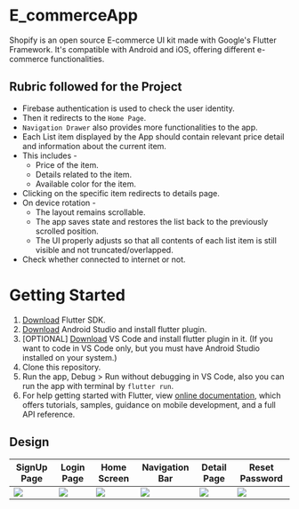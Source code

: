 # E_commerceApp

Shopify is an open source E-commerce UI kit made with Google's Flutter Framework. It's compatible with Android and iOS, offering different e-commerce functionalities.

## Rubric followed for the Project

* Firebase authentication is used to check the user identity.
* Then it redirects to the `Home Page`.
* `Navigation Drawer` also provides more functionalities to the app.
* Each List item displayed by the App should contain relevant price detail and information about the current item. 
* This includes -
	* Price of the item.
	* Details related to the item.
	* Available color for the item.
* Clicking on the specific item redirects to details page.
* On device rotation -
	* The layout remains scrollable.
	* The app saves state and restores the list back to the previously scrolled position.
	* The UI properly adjusts so that all contents of each list item is still visible and not truncated/overlapped.
* Check whether connected to internet or not. 

# Getting Started

1. [Download](https://flutter.dev/docs/get-started/install) Flutter SDK.
3. [Download](https://developer.android.com/studio/) Android Studio and install flutter plugin.
3. [OPTIONAL] [Download](https://code.visualstudio.com/Download) VS Code and install flutter plugin in it. (If you want to code in VS Code only, but you must have Android Studio installed on your system.)
4. Clone this repository.
5. Run the app, Debug > Run without debugging in VS Code, also you can run the app with terminal by `flutter run`.
6. For help getting started with Flutter, view
   [online documentation](https://flutter.dev/docs), which offers tutorials,
   samples, guidance on mobile development, and a full API reference.

## Design
SignUp Page | Login Page | Home Screen | Navigation Bar | Detail Page | Reset Password
--- | --- | --- | --- | --- | --- |
![](https://github.com/Biswajeet-23/E_commerceApp/blob/master/assets/screenshots/SignUp.png) | ![](https://github.com/Biswajeet-23/E_commerceApp/blob/master/assets/screenshots/login.png) | ![](https://github.com/Biswajeet-23/E_commerceApp/blob/master/assets/screenshots/home_screen.png) | ![](https://github.com/Biswajeet-23/E_commerceApp/blob/master/assets/screenshots/Navigation%20bar.png) | ![](https://github.com/Biswajeet-23/E_commerceApp/blob/master/assets/screenshots/detail.png) | ![](https://github.com/Biswajeet-23/E_commerceApp/blob/master/assets/screenshots/resetPassword.png)



